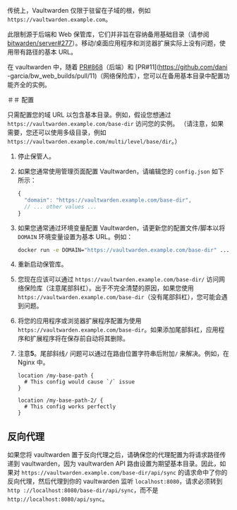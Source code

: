 传统上，Vaultwarden 仅限于驻留在子域的根，例如`https://vaultwarden.example.com`。

此限制源于后端和 Web 保管库，它们并非旨在容纳备用基础目录（请参阅 [bitwarden/server#277](/bitwarden/server/issues/277)）。移动/桌面应用程序和浏览器扩展实际上没有问题，使用带有路径的基本 URL。

在 vaultwarden 中，随着 [PR#868](https://github.com/dani-garcia/vaultwarden/pull/868)（后端）和 [PR#11](https://github.com/dani -garcia/bw_web_builds/pull/11)（网络保险库），您可以在备用基本目录中配置功能齐全的实例。

＃＃ 配置

只需配置您的域 URL 以包含基本目录。例如，假设您想通过 `https://vaultwarden.example.com/base-dir` 访问您的实例。 （请注意，如果需要，您还可以使用多级目录，例如 `https://vaultwarden.example.com/multi/level/base/dir`。）

1. 停止保管人。
2. 如果您通常使用管理页面配置 Vaultwarden，请编辑您的 `config.json` 如下所示：
    ```javascript
    {
      "domain": "https://vaultwarden.example.com/base-dir",
      // ... other values ...
    }
    ```
3. 如果您通常通过环境变量配置 Vaultwarden，请更新您的配置文件/脚本以将 `DOMAIN` 环境变量设置为基本 URL。例如：
   ```sh
   docker run -e DOMAIN="https://vaultwarden.example.com/base-dir" ...
   ```
4. 重新启动保管库。
5. 您现在应该可以通过 `https://vaultwarden.example.com/base-dir/` 访问网络保险库（注意尾部斜杠）。出于不完全清楚的原因，如果您使用`https://vaultwarden.example.com/base-dir`（没有尾部斜杠），您可能会遇到问题。
6. 将您的应用程序或浏览器扩展程序配置为使用 `https://vaultwarden.example.com/base-dir`。如果添加尾部斜杠，应用程序和扩展程序将在保存前自动将其删除。
7. 注意**5**。尾部斜线`/` 问题可以通过在路由位置字符串后附加`/` 来解决。例如，在 Nginx 中。

    ```
    location /my-base-path {
      # This config would cause `/` issue
    }
    
    location /my-base-path-2/ {
      # This config works perfectly
    }
    ```

## 反向代理

如果您将 vaultwarden 置于反向代理之后，请确保您的代理配置为将请求路径传递到 vaultwarden，因为 vaultwarden API 路由设置为期望基本目录。因此，如果对 `https://vaultwarden.example.com/base-dir/api/sync` 的请求命中了你的反向代理，然后代理到你的 vaultwarden 监听 `localhost:8080`，请求必须转到 `http ://localhost:8080/base-dir/api/sync`，而不是`http://localhost:8080/api/sync`。